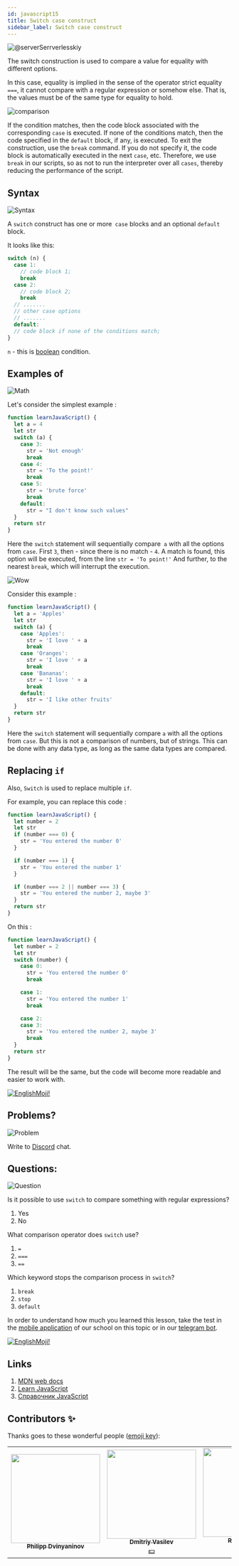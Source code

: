 ```yaml
---
id: javascript15
title: Switch case construct
sidebar_label: Switch case construct
---
```


![@serverSerrverlesskiy](/img/javascript/headers/14.jpg)

The switch construction is used to compare a value for equality with different options.

In this case, equality is implied in the sense of the operator strict equality `===`, it cannot compare with a regular expression or somehow else. That is, the values must be of the same type for equality to hold.

![comparison](https://media.giphy.com/media/icJA0VF7ntoEL18Jez/giphy.gif)

If the condition matches, then the code block associated with the corresponding `case` is executed. If none of the conditions match, then the code specified in the `default` block, if any, is executed. To exit the construction, use the `break` command. If you do not specify it, the code block is automatically executed in the next `case`, etc. Therefore, we use `break` in our scripts, so as not to run the interpreter over all `cases`, thereby reducing the performance of the script.

## Syntax

![Syntax](https://media.giphy.com/media/yR4xZagT71AAM/giphy.gif)

A `switch` construct has one or more` case` blocks and an optional `default` block.

It looks like this:

```jsx
switch (n) {
  case 1:
    // code block 1;
    break
  case 2:
    // code block 2;
    break
  // .......
  // other case options
  // .......
  default:
  // code block if none of the conditions match;
}
```

`n` - this is [boolean](https://jscamp.app/docs/javascript08) condition.

## Examples of

![Math](https://media.giphy.com/media/xT1Ra5h24Eliux3UVq/giphy.gif)

Let's consider the simplest example :

```jsx live
function learnJavaScript() {
  let a = 4
  let str
  switch (a) {
    case 3:
      str = 'Not enough'
      break
    case 4:
      str = 'To the point!'
      break
    case 5:
      str = 'brute force'
      break
    default:
      str = "I don't know such values"
  }
  return str
}
```

Here the `switch` statement will sequentially compare` a` with all the options from `case`.
First `3`, then - since there is no match - `4`. A match is found, this option will be executed, from the line `str = 'To point!'` And further, to the nearest `break`, which will interrupt the execution.

![Wow](https://media.giphy.com/media/3oriO13KTkzPwTykp2/giphy.gif)

Consider this example :

```jsx live
function learnJavaScript() {
  let a = 'Apples'
  let str
  switch (a) {
    case 'Apples':
      str = 'I love ' + a
      break
    case 'Oranges':
      str = 'I love ' + a
      break
    case 'Bananas':
      str = 'I love ' + a
      break
    default:
      str = 'I like other fruits'
  }
  return str
}
```

Here the `switch` statement will sequentially compare `a` with all the options from `case`. But this is not a comparison of numbers, but of strings. This can be done with any data type, as long as the same data types are compared.

## Replacing `if`

Also, `Switch` is used to replace multiple `if`.

For example, you can replace this code :

```jsx live
function learnJavaScript() {
  let number = 2
  let str
  if (number === 0) {
    str = 'You entered the number 0'
  }

  if (number === 1) {
    str = 'You entered the number 1'
  }

  if (number === 2 || number === 3) {
    str = 'You entered the number 2, maybe 3'
  }
  return str
}
```

On this :

```jsx live
function learnJavaScript() {
  let number = 2
  let str
  switch (number) {
    case 0:
      str = 'You entered the number 0'
      break

    case 1:
      str = 'You entered the number 1'
      break

    case 2:
    case 3:
      str = 'You entered the number 2, maybe 3'
      break
  }
  return str
}
```

The result will be the same, but the code will become more readable and easier to work with.

 [![EnglishMoji!](/img/logo/englishmoji.png)](https://apps.apple.com/kz/app/englishmoji/id6450254885)

## Problems?

![Problem](https://media.giphy.com/media/xTiTnGeUsWOEwsGoG4/giphy.gif)

Write to [Discord](https://discord.gg/6GDAfXn) chat.

## Questions:

![Question](https://media.giphy.com/media/l0HlRnAWXxn0MhKLK/giphy.gif)

Is it possible to use `switch` to compare something with regular expressions?

1. Yes
2. No

What comparison operator does `switch` use?

1. `=`
2. `===`
3. `==`

Which keyword stops the comparison process in `switch`?

1. `break`
2. `stop`
3. `default`

In order to understand how much you learned this lesson, take the test in the [mobile application](http://onelink.to/njhc95) of our school on this topic or in our [telegram bot](https://t.me/javascriptcamp_bot).

[![EnglishMoji!](/img/logo/englishmoji.png)](https://apps.apple.com/kz/app/englishmoji/id6450254885)

## Links

1.  [MDN web docs](https://developer.mozilla.org/ru/docs/Web/JavaScript/Reference/Statements/switch)
2.  [Learn JavaScript](https://learn.javascript.ru/switch)
3.  [Справочник JavaScript](https://javascript.ru/switch)

## Contributors ✨

Thanks goes to these wonderful people ([emoji key](https://allcontributors.org/docs/en/emoji-key)):

<!-- ALL-CONTRIBUTORS-LIST:START - Do not remove or modify this section -->
<!-- prettier-ignore-start -->
<!-- markdownlint-disable -->
<table>
  <tr>
    <td align="center"><a href="https://github.com/FELiX-RN"><img src="https://avatars0.githubusercontent.com/u/72006627?v=4?s=200" width="200px;" alt=""/><br /><sub><b>Philipp Dvinyaninov</b></sub></a><br /><a href="https://github.com/gHashTag/react-native-village/commits?author=FELiX-RN" title="Documentation">  </a></td>
    <td align="center"><a href="https://fullstackserverless.github.io/"><img src="https://avatars0.githubusercontent.com/u/6774813?v=4?s=200" width="200px;" alt=""/><br /><sub><b>Dmitriy Vasilev</b></sub></a><br /><a href="#financial-gHashTag" title="Financial">💵</a></td>
    <td align="center"><a href="https://github.com/Resoner2005"><img src="https://avatars1.githubusercontent.com/u/75675814?v=4?s=200" width="200px;" alt=""/><br /><sub><b>Resoner2005</b></sub></a><br /><a href="https://github.com/gHashTag/react-native-village/issues?q=author%3AResoner2005" title="Bug reports">🐛 🎨 🖋</a></td>
    <td align="center"><a href="https://github.com/Navernoss"><img src="https://avatars0.githubusercontent.com/u/75784137?v=4?s=200" width="200px;" alt=""/><br /><sub><b>Navernoss</b></sub></a><br /><a href="#content-Navernoss" title="Content">🖋 🐛 🎨 </a></td>
  </tr>
  
</table>

<!-- markdownlint-restore -->
<!-- prettier-ignore-end -->

<!-- ALL-CONTRIBUTORS-LIST:END -->

